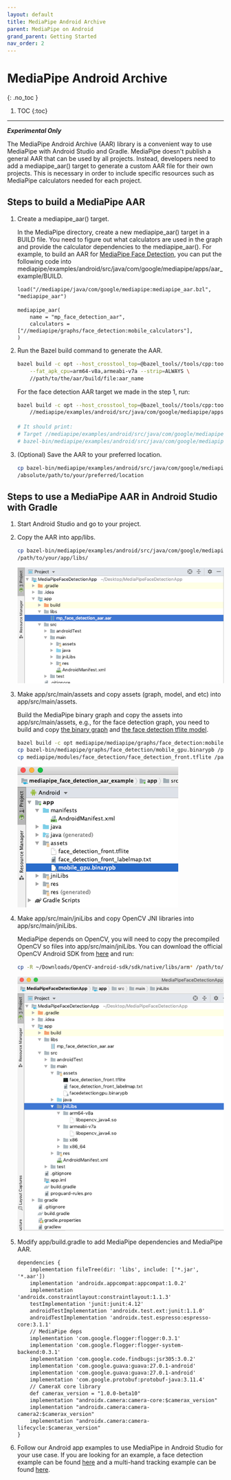 ```yaml
---
layout: default
title: MediaPipe Android Archive
parent: MediaPipe on Android
grand_parent: Getting Started
nav_order: 2
---
```


# MediaPipe Android Archive
{: .no_toc }

1. TOC
{:toc}
---

***Experimental Only***

The MediaPipe Android Archive (AAR) library is a convenient way to use MediaPipe
with Android Studio and Gradle. MediaPipe doesn't publish a general AAR that can
be used by all projects. Instead, developers need to add a mediapipe_aar()
target to generate a custom AAR file for their own projects. This is necessary
in order to include specific resources such as MediaPipe calculators needed for
each project.

## Steps to build a MediaPipe AAR

1.  Create a mediapipe_aar() target.

    In the MediaPipe directory, create a new mediapipe_aar() target in a BUILD
    file. You need to figure out what calculators are used in the graph and
    provide the calculator dependencies to the mediapipe_aar(). For example, to
    build an AAR for [MediaPipe Face Detection](../solutions/face_detection.md),
    you can put the following code into
    mediapipe/examples/android/src/java/com/google/mediapipe/apps/aar_example/BUILD.

    ```
    load("//mediapipe/java/com/google/mediapipe:mediapipe_aar.bzl", "mediapipe_aar")

    mediapipe_aar(
        name = "mp_face_detection_aar",
        calculators = ["//mediapipe/graphs/face_detection:mobile_calculators"],
    )
    ```

2.  Run the Bazel build command to generate the AAR.

    ```bash
    bazel build -c opt --host_crosstool_top=@bazel_tools//tools/cpp:toolchain \
        --fat_apk_cpu=arm64-v8a,armeabi-v7a --strip=ALWAYS \
        //path/to/the/aar/build/file:aar_name
    ```

    For the face detection AAR target we made in the step 1, run:

    ```bash
    bazel build -c opt --host_crosstool_top=@bazel_tools//tools/cpp:toolchain --fat_apk_cpu=arm64-v8a,armeabi-v7a \
        //mediapipe/examples/android/src/java/com/google/mediapipe/apps/aar_example:mp_face_detection_aar

    # It should print:
    # Target //mediapipe/examples/android/src/java/com/google/mediapipe/apps/aar_example:mp_face_detection_aar up-to-date:
    # bazel-bin/mediapipe/examples/android/src/java/com/google/mediapipe/apps/aar_example/mp_face_detection_aar.aar
    ```

3.  (Optional) Save the AAR to your preferred location.

    ```bash
    cp bazel-bin/mediapipe/examples/android/src/java/com/google/mediapipe/apps/aar_example/mp_face_detection_aar.aar
    /absolute/path/to/your/preferred/location
    ```

## Steps to use a MediaPipe AAR in Android Studio with Gradle

1.  Start Android Studio and go to your project.

2.  Copy the AAR into app/libs.

    ```bash
    cp bazel-bin/mediapipe/examples/android/src/java/com/google/mediapipe/apps/aar_example/mp_face_detection_aar.aar
    /path/to/your/app/libs/
    ```

    ![Screenshot](../images/mobile/aar_location.png)

3.  Make app/src/main/assets and copy assets (graph, model, and etc) into
    app/src/main/assets.

    Build the MediaPipe binary graph and copy the assets into
    app/src/main/assets, e.g., for the face detection graph, you need to build
    and copy
    [the binary graph](https://github.com/google/mediapipe/blob/master/mediapipe/examples/android/src/java/com/google/mediapipe/apps/facedetectiongpu/BUILD#L41)
    and
    [the face detection tflite model](https://github.com/google/mediapipe/tree/master/mediapipe/modules/face_detection/face_detection_front.tflite).

    ```bash
    bazel build -c opt mediapipe/mediapipe/graphs/face_detection:mobile_gpu_binary_graph
    cp bazel-bin/mediapipe/graphs/face_detection/mobile_gpu.binarypb /path/to/your/app/src/main/assets/
    cp mediapipe/modules/face_detection/face_detection_front.tflite /path/to/your/app/src/main/assets/
    ```

    ![Screenshot](../images/mobile/assets_location.png)

4.  Make app/src/main/jniLibs and copy OpenCV JNI libraries into
    app/src/main/jniLibs.

    MediaPipe depends on OpenCV, you will need to copy the precompiled OpenCV so
    files into app/src/main/jniLibs. You can download the official OpenCV
    Android SDK from
    [here](https://github.com/opencv/opencv/releases/download/3.4.3/opencv-3.4.3-android-sdk.zip)
    and run:

    ```bash
    cp -R ~/Downloads/OpenCV-android-sdk/sdk/native/libs/arm* /path/to/your/app/src/main/jniLibs/
    ```

    ![Screenshot](../images/mobile/android_studio_opencv_location.png)

5.  Modify app/build.gradle to add MediaPipe dependencies and MediaPipe AAR.

    ```
    dependencies {
        implementation fileTree(dir: 'libs', include: ['*.jar', '*.aar'])
        implementation 'androidx.appcompat:appcompat:1.0.2'
        implementation 'androidx.constraintlayout:constraintlayout:1.1.3'
        testImplementation 'junit:junit:4.12'
        androidTestImplementation 'androidx.test.ext:junit:1.1.0'
        androidTestImplementation 'androidx.test.espresso:espresso-core:3.1.1'
        // MediaPipe deps
        implementation 'com.google.flogger:flogger:0.3.1'
        implementation 'com.google.flogger:flogger-system-backend:0.3.1'
        implementation 'com.google.code.findbugs:jsr305:3.0.2'
        implementation 'com.google.guava:guava:27.0.1-android'
        implementation 'com.google.guava:guava:27.0.1-android'
        implementation 'com.google.protobuf:protobuf-java:3.11.4'
        // CameraX core library
        def camerax_version = "1.0.0-beta10"
        implementation "androidx.camera:camera-core:$camerax_version"
        implementation "androidx.camera:camera-camera2:$camerax_version"
        implementation "androidx.camera:camera-lifecycle:$camerax_version"
    }
    ```

6.  Follow our Android app examples to use MediaPipe in Android Studio for your
    use case. If you are looking for an example, a face detection example can be
    found
    [here](https://github.com/jiuqiant/mediapipe_face_detection_aar_example) and
    a multi-hand tracking example can be found
    [here](https://github.com/jiuqiant/mediapipe_multi_hands_tracking_aar_example).
